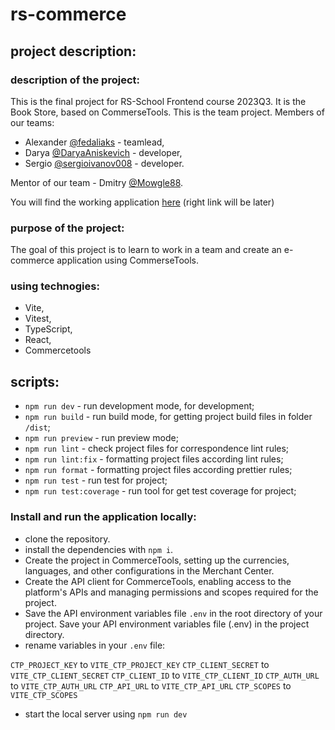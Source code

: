 # rs-commerce

## project description:

### description of the project:
This is the final project for RS-School Frontend course 2023Q3.
It is the Book Store, based on CommerseTools.
This is the team project.
Members of our teams:
- Alexander [@fedaliaks](https://github.com/fedaliaks) - teamlead,
- Darya [@DaryaAniskevich](https://github.com/DaryaAniskevich) - developer,
- Sergio [@sergioivanov008](https://github.com/sergioivanov008) - developer.

Mentor of our team - Dmitry [@Mowgle88](https://github.com/Mowgle88).

You will find the working application [here](https://github.com/FedAliaks/eCommerce-app) (right link will be later)

### purpose of the project:
The goal of this project is to learn to work in a team and create an e-commerce application using CommerseTools.

### using technogies:
- Vite,
- Vitest,
- TypeScript,
- React,
- Commercetools

## scripts:
- `npm run dev` - run development mode, for development;
- `npm run build` - run build mode, for getting project build files in folder `/dist`;
- `npm run preview` - run preview mode;
- `npm run lint` - check project files for correspondence lint rules;
- `npm run lint:fix` - formatting project files according lint rules;
- `npm run format` - formatting project files according prettier rules;
- `npm run test` - run test for project;
- `npm run test:coverage` - run tool for get test coverage for project;

### Install and run the application locally:
- clone the repository.
- install the dependencies with `npm i`.
- Create the project in CommerceTools, setting up the currencies, languages, and other configurations in the Merchant Center.
- Create the API client for CommerceTools, enabling access to the platform's APIs and managing permissions and scopes required for the project.
- Save the API environment variables file `.env` in the root directory of your project.
Save your API environment variables file (.env) in the project directory.
- rename variables in your `.env` file:

`CTP_PROJECT_KEY` to `VITE_CTP_PROJECT_KEY`
`CTP_CLIENT_SECRET` to `VITE_CTP_CLIENT_SECRET`
`CTP_CLIENT_ID` to `VITE_CTP_CLIENT_ID`
`CTP_AUTH_URL` to `VITE_CTP_AUTH_URL`
`CTP_API_URL` to `VITE_CTP_API_URL`
`CTP_SCOPES` to `VITE_CTP_SCOPES`

- start the local server using `npm run dev`
